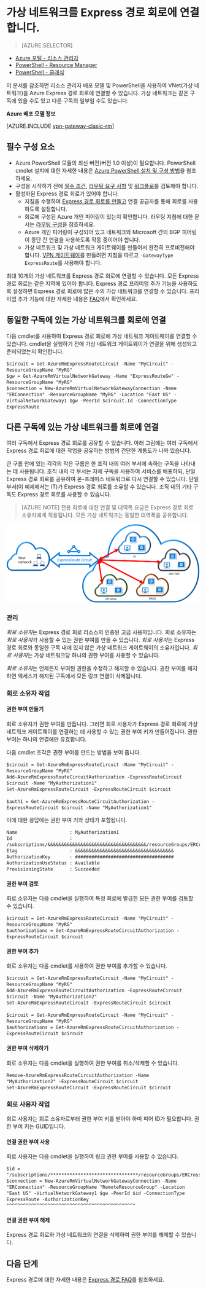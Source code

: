 <properties 
   pageTitle="PowerShell을 사용하여 가상 네트워크를 Express 경로 회로에 연결 | Microsoft Azure"
   description="이 문서는 리소스 관리자 배포 모델 및 PowerShell을 사용하여 VNet(가상 네트워크)을 Express 경로 회로에 연결하는 방법에 대한 개요를 제공합니다."
   services="expressroute"
   documentationCenter="na"
   authors="ganesr"
   manager="carmonm"
   editor=""
   tags="azure-resource-manager"/>
<tags 
   ms.service="expressroute"
   ms.devlang="na"
   ms.topic="article"
   ms.tgt_pltfrm="na"
   ms.workload="infrastructure-services"
   ms.date="06/09/2016"
   ms.author="ganesr" />

# 가상 네트워크를 Express 경로 회로에 연결합니다.

> [AZURE.SELECTOR]
- [Azure 포털 - 리소스 관리자](expressroute-howto-linkvnet-portal-resource-manager.md)
- [PowerShell - Resource Manager](expressroute-howto-linkvnet-arm.md)
- [PowerShell - 클래식](expressroute-howto-linkvnet-classic.md)


이 문서를 참조하면 리소스 관리자 배포 모델 및 PowerShell을 사용하여 VNet(가상 네트워크)을 Azure Express 경로 회로에 연결할 수 있습니다. 가상 네트워크는 같은 구독에 있을 수도 있고 다른 구독의 일부일 수도 있습니다.

**Azure 배포 모델 정보**

[AZURE.INCLUDE [vpn-gateway-clasic-rm](../../includes/vpn-gateway-classic-rm-include.md)]

## 필수 구성 요소

- Azure PowerShell 모듈의 최신 버전(버전 1.0 이상)이 필요합니다. PowerShell cmdlet 설치에 대한 자세한 내용은 [Azure PowerShell 설치 및 구성 방법](../powershell-install-configure.md)을 참조하세요.
- 구성을 시작하기 전에 [필수 조건](expressroute-prerequisites.md), [라우팅 요구 사항](expressroute-routing.md) 및 [워크플로](expressroute-workflows.md)를 검토해야 합니다.
- 활성화된 Express 경로 회로가 있어야 합니다.
	- 지침을 수행하여 [Express 경로 회로를 만들고](expressroute-howto-circuit-arm.md) 연결 공급자를 통해 회로를 사용하도록 설정합니다.
	- 회로에 구성된 Azure 개인 피어링이 있는지 확인합니다. 라우팅 지침에 대한 문서는 [라우팅 구성](expressroute-howto-routing-arm.md)을 참조하세요.
	- Azure 개인 피어링이 구성되어 있고 네트워크와 Microsoft 간의 BGP 피어링이 종단 간 연결을 사용하도록 작동 중이어야 합니다.
	- 가상 네트워크 및 가상 네트워크 게이트웨이를 만들어서 완전히 프로비전해야 합니다. [VPN 게이트웨이](../articles/vpn-gateway/vpn-gateway-create-site-to-site-rm-powershell.md)를 만들려면 지침을 따르고 `-GatewayType ExpressRoute`를 사용해야 합니다.

최대 10개의 가상 네트워크를 Express 경로 회로에 연결할 수 있습니다. 모든 Express 경로 회로는 같은 지역에 있어야 합니다. Express 경로 프리미엄 추가 기능을 사용하도록 설정하면 Express 경로 회로에 많은 수의 가상 네트워크를 연결할 수 있습니다. 프리미엄 추가 기능에 대한 자세한 내용은 [FAQ](expressroute-faqs.md)에서 확인하세요.

## 동일한 구독에 있는 가상 네트워크를 회로에 연결

다음 cmdlet를 사용하여 Express 경로 회로에 가상 네트워크 게이트웨이를 연결할 수 있습니다. cmdlet을 실행하기 전에 가상 네트워크 게이트웨이가 연결을 위해 생성되고 준비되었는지 확인합니다.

	$circuit = Get-AzureRmExpressRouteCircuit -Name "MyCircuit" -ResourceGroupName "MyRG"
	$gw = Get-AzureRmVirtualNetworkGateway -Name "ExpressRouteGw" -ResourceGroupName "MyRG"
	$connection = New-AzureRmVirtualNetworkGatewayConnection -Name "ERConnection" -ResourceGroupName "MyRG" -Location "East US" -VirtualNetworkGateway1 $gw -PeerId $circuit.Id -ConnectionType ExpressRoute

## 다른 구독에 있는 가상 네트워크를 회로에 연결

여러 구독에서 Express 경로 회로를 공유할 수 있습니다. 아래 그림에는 여러 구독에서 Express 경로 회로에 대한 작업을 공유하는 방법의 간단한 계통도가 나와 있습니다.

큰 구름 안에 있는 각각의 작은 구름은 한 조직 내의 여러 부서에 속하는 구독을 나타내는 데 사용됩니다. 조직 내의 각 부서는 자체 구독을 사용하여 서비스를 배포하되, 단일 Express 경로 회로를 공유하여 온-프레미스 네트워크로 다시 연결할 수 있습니다. 단일 부서(이 예제에서는 IT)가 Express 경로 회로를 소유할 수 있습니다. 조직 내의 기타 구독도 Express 경로 회로를 사용할 수 있습니다.

>[AZURE.NOTE] 전용 회로에 대한 연결 및 대역폭 요금은 Express 경로 회로 소유자에게 적용됩니다. 모든 가상 네트워크는 동일한 대역폭을 공유합니다.

![구독 간 연결](./media/expressroute-howto-linkvnet-classic/cross-subscription.png)

### 관리

*회로 소유자*는 Express 경로 회로 리소스의 인증된 고급 사용자입니다. 회로 소유자는 *회로 사용자*가 사용할 수 있는 권한 부여를 만들 수 있습니다. *회로 사용자*는 Express 경로 회로와 동일한 구독 내에 있지 않은 가상 네트워크 게이트웨이의 소유자입니다. *회로 사용자*는 가상 네트워크당 하나의 권한 부여를 사용할 수 있습니다.

*회로 소유자*는 언제든지 부여된 권한을 수정하고 해지할 수 있습니다. 권한 부여를 해지하면 액세스가 해지된 구독에서 모든 링크 연결이 삭제됩니다.

### 회로 소유자 작업 

#### 권한 부여 만들기
	
회로 소유자가 권한 부여를 만듭니다. 그러면 회로 사용자가 Express 경로 회로에 가상 네트워크 게이트웨이를 연결하는 데 사용할 수 있는 권한 부여 키가 만들어집니다. 권한 부여는 하나의 연결에만 유효합니다.

다음 cmdlet 조각은 권한 부여를 만드는 방법을 보여 줍니다.

	$circuit = Get-AzureRmExpressRouteCircuit -Name "MyCircuit" -ResourceGroupName "MyRG"
	Add-AzureRmExpressRouteCircuitAuthorization -ExpressRouteCircuit $circuit -Name "MyAuthorization1"
	Set-AzureRmExpressRouteCircuit -ExpressRouteCircuit $circuit

	$auth1 = Get-AzureRmExpressRouteCircuitAuthorization -ExpressRouteCircuit $circuit -Name "MyAuthorization1"
		

이에 대한 응답에는 권한 부여 키와 상태가 포함됩니다.

	Name                   : MyAuthorization1
	Id                     : /subscriptions/&&&&&&&&&&&&&&&&&&&&&&&&&&&&&&&&&&&&/resourceGroups/ERCrossSubTestRG/providers/Microsoft.Network/expressRouteCircuits/CrossSubTest/authorizations/MyAuthorization1
	Etag                   : &&&&&&&&&&&&&&&&&&&&&&&&&&&&&&&&&&&& 
	AuthorizationKey       : ####################################
	AuthorizationUseStatus : Available
	ProvisioningState      : Succeeded

		

#### 권한 부여 검토

회로 소유자는 다음 cmdlet을 실행하여 특정 회로에 발급한 모든 권한 부여를 검토할 수 있습니다.

	$circuit = Get-AzureRmExpressRouteCircuit -Name "MyCircuit" -ResourceGroupName "MyRG"
	$authorizations = Get-AzureRmExpressRouteCircuitAuthorization -ExpressRouteCircuit $circuit
	

#### 권한 부여 추가

회로 소유자는 다음 cmdlet를 사용하여 권한 부여를 추가할 수 있습니다.

	$circuit = Get-AzureRmExpressRouteCircuit -Name "MyCircuit" -ResourceGroupName "MyRG"
	Add-AzureRmExpressRouteCircuitAuthorization -ExpressRouteCircuit $circuit -Name "MyAuthorization2"
	Set-AzureRmExpressRouteCircuit -ExpressRouteCircuit $circuit
	
	$circuit = Get-AzureRmExpressRouteCircuit -Name "MyCircuit" -ResourceGroupName "MyRG"
	$authorizations = Get-AzureRmExpressRouteCircuitAuthorization -ExpressRouteCircuit $circuit

	
#### 권한 부여 삭제하기

회로 소유자는 다음 cmdlet을 실행하여 권한 부여를 취소/삭제할 수 있습니다.

	Remove-AzureRmExpressRouteCircuitAuthorization -Name "MyAuthorization2" -ExpressRouteCircuit $circuit
	Set-AzureRmExpressRouteCircuit -ExpressRouteCircuit $circuit	

### 회로 사용자 작업

회로 사용자는 회로 소유자로부터 권한 부여 키를 받아야 하며 피어 ID가 필요합니다. 권한 부여 키는 GUID입니다.

#### 연결 권한 부여 사용

회로 사용자는 다음 cmdlet을 실행하여 링크 권한 부여를 사용할 수 있습니다.

	$id = "/subscriptions/********************************/resourceGroups/ERCrossSubTestRG/providers/Microsoft.Network/expressRouteCircuits/MyCircuit"	
	$connection = New-AzureRmVirtualNetworkGatewayConnection -Name "ERConnection" -ResourceGroupName "RemoteResourceGroup" -Location "East US" -VirtualNetworkGateway1 $gw -PeerId $id -ConnectionType ExpressRoute -AuthorizationKey "^^^^^^^^^^^^^^^^^^^^^^^^^^^^^^^^^^^^^^^^^^^^^"

#### 연결 권한 부여 해제

Express 경로 회로와 가상 네트워크의 연결을 삭제하여 권한 부여를 해제할 수 있습니다.

## 다음 단계

Express 경로에 대한 자세한 내용은 [Express 경로 FAQ](expressroute-faqs.md)를 참조하세요.

<!---HONumber=AcomDC_0629_2016-->